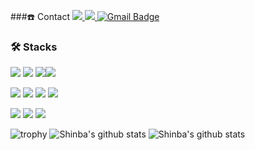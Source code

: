 ###☎️ Contact
<a href="https://www.instagram.com/shin.b_a/" target="_blank"><img src="https://img.shields.io/badge/Instagram-DD2A7B?style=flat-square&logo=Instagram&logoColor=white"/>
<a href="https://www.facebook.com/wogur6767/" target="_blank"><img src="https://img.shields.io/badge/Facebook-515BD4?style=flat-square&logo=Facebook&logoColor=white"/>
[![Gmail Badge](https://img.shields.io/badge/Gmail-d14836?style=flat-square&logo=Gmail&logoColor=white&link=mailto:tiswogur6767@gmail.com)](mailto:tiswogur6767@gmail.com)


### 🛠️ Stacks

<img src="https://img.shields.io/badge/Html5-E34F26?style=flat-square&logo=Html5&logoColor=white"/> <img src="https://img.shields.io/badge/CSS3-1572B6?style=flat-square&logo=CSS3&logoColor=white"/> <img src="https://img.shields.io/badge/JavaScript-F7DF1E?style=flat-square&logo=JavaScript&logoColor=white"/><img src="https://img.shields.io/badge/ReactJS-61DAFB?style=flat-square&logo=React&logoColor=white"/>  

<img src="https://img.shields.io/badge/Django-092E20?style=flat-square&logo=Django&logoColor=white"/> <img src="https://img.shields.io/badge/MySQL-4479A1?style=flat-square&logo=MySQL&logoColor=white"/> <img src="https://img.shields.io/badge/Kotlin-007ACC?style=flat-square&logo=Kotlin&logoColor=white"/> <img src="https://img.shields.io/badge/Android-A4C639?style=flat-square&logo=Android&logoColor=white"/> 

<img src="https://img.shields.io/badge/Python-3776AB?style=flat-square&logo=Python&logoColor=white"/> <img src="https://img.shields.io/badge/Java-007396?style=flat-square&logo=Java&logoColor=white"/> <img src="https://img.shields.io/badge/C++-00599C?style=flat-square&logo=Cplusplus&logoColor=white"/>

![trophy](https://github-profile-trophy.vercel.app/?username=Shin-723&theme=tokyonight)
![Shinba's github stats](https://github-readme-stats.vercel.app/api?username=Shin-723&theme=tokyonight&show_icons=true)
![Shinba's github stats](https://github-readme-stats.vercel.app/api/top-langs/?username=Shin-723&show_icons=true&theme=tokyonight&layout=compact)

